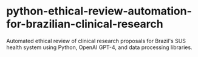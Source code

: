 # python-ethical-review-automation-for-brazilian-clinical-research
Automated ethical review of clinical research proposals for Brazil's SUS health system using Python, OpenAI GPT-4, and data processing libraries.
